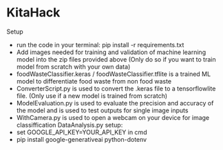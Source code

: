 # KitaHack

Setup
- run the code in your terminal: pip install -r requirements.txt
- Add images needed for training and validation of machine learning model into the zip files provided above (Only do so if you want to train model from scratch with your own data)
- foodWasteClassifier.keras / foodWasteClassifier.tflite is a trained ML model to differentiate food waste from non food waste 
- ConverterScript.py is used to convert the .keras file to a tensorflowlite file. (Only use if a new model is trained from scratch)
- ModelEvaluation.py is used to evaluate the precision and accuracy of the model and is used to test outputs for single image inputs
- WithCamera.py is used to open a webcam on your device for image classiffication
DataAnalysis.py setup:
- set GOOGLE_API_KEY=YOUR_API_KEY in cmd
- pip install google-generativeai python-dotenv       
